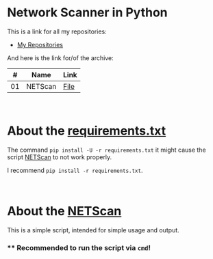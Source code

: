 # Network Scanner in Python

This is a link for all my repositories:

-   [My Repositories](https://github.com/DexxterGWM?tab=repositories)

And here is the link for/of the archive:

|  #  | Name                                                                                                                     | Link                                                                           |
| :-: | --------------------------------------------------------------------------------------------------------------------------- | --------------------------------------------------------------------------------- |
| 01  | NETScan                             | [File](https://github.com/DexxterGWM/Script-03.NETScan/tree/main/Script)               |

<br>

# About the [requirements.txt](./requirements.txt)

The command `pip install -U -r requirements.txt` it might cause the script [NETScan](./Script/main.py) to not work properly.

I recommend `pip install -r requirements.txt`.

<br>

# About the [NETScan](./Script/main.py)

This is a simple script, intended for simple usage and output.

### ** Recommended to run the script via `cmd`!
